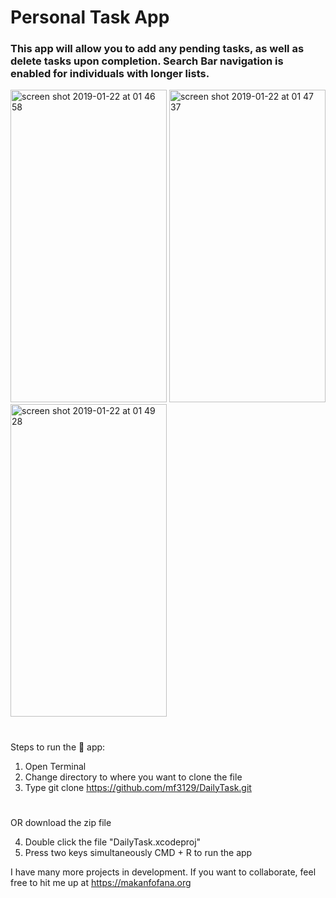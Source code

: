 # Personal Task App

### This app will allow you to add any pending tasks, as well as delete tasks upon completion. Search Bar navigation is enabled for individuals with longer lists. 

<img width="250" height="500" alt="screen shot 2019-01-22 at 01 46 58" src="https://user-images.githubusercontent.com/43025563/51517334-61169980-1de8-11e9-9f24-6facf0fab07b.png"> <img width="250" height="500" alt="screen shot 2019-01-22 at 01 47 37" src="https://user-images.githubusercontent.com/43025563/51517333-607e0300-1de8-11e9-919c-782849cc0e15.png">
<img width="250" height="500" alt="screen shot 2019-01-22 at 01 49 28" src="https://user-images.githubusercontent.com/43025563/51517332-607e0300-1de8-11e9-8321-c0422cc07a4c.png">

#
#
Steps to run the 📱 app:

1. Open Terminal
2. Change directory to where you want to clone the file
3. Type git clone https://github.com/mf3129/DailyTask.git

#
#

OR download the zip file

4. Double click the file "DailyTask.xcodeproj"
5. Press two keys simultaneously CMD + R to run the app


I have many more projects in development. If you want to collaborate, feel free to hit me up at https://makanfofana.org

